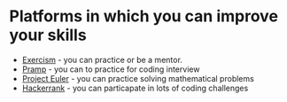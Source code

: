 # Platforms in which you can improve your skills
* [Exercism](https://exercism.io) - you can practice or be a mentor.
* [Pramp](https://www.pramp.com/) - you can to practice for coding interview
* [Project Euler](https://projecteuler.net) - you can practice solving mathematical problems
* [Hackerrank](https://www.hackerrank.com/) - you can particapate in lots of coding challenges
